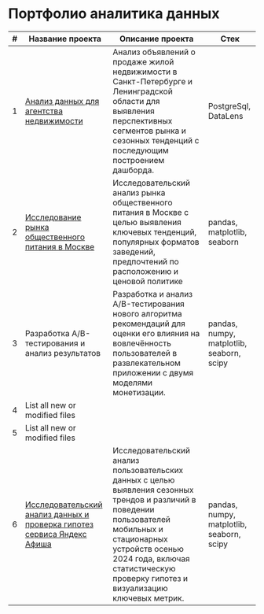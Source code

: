 # Портфолио аналитика данных

| # | Название проекта | Описание проекта | Стек |
| --- | --- | --- | --- |
| 1 | [Анализ данных для агентства недвижимости](https://github.com/ValeriyKomarov/Practicum_projects/tree/main/Анализ%20данных%20для%20агентства%20недвижимости) | Анализ объявлений о продаже жилой недвижимости в Санкт-Петербурге и Ленинградской области для выявления перспективных сегментов рынка и сезонных тенденций с последующим построением дашборда. | PostgreSql, DataLens | 
| 2 | [Исследование рынка общественного питания в Москве](https://github.com/ValeriyKomarov/Practicum_projects/tree/main/Исследование%20рынка%20общественного%20питания%20в%20Москве) | Исследовательский анализ рынка общественного питания в Москве с целью выявления ключевых тенденций, популярных форматов заведений, предпочтений по расположению и ценовой политике | pandas, matplotlib, seaborn |
| 3 | Разработка A/B-тестирования и анализ результатов | Разработка и анализ A/B-тестирования нового алгоритма рекомендаций для оценки его влияния на вовлечённость пользователей в развлекательном приложении с двумя моделями монетизации. | pandas, numpy, matplotlib, seaborn, scipy | 
| 4 | List all new or modified files |
| 5 | List all new or modified files |
| 6 | [Исследовательский анализ данных и проверка гипотез сервиса Яндекс Афиша](https://github.com/ValeriyKomarov/Practicum_projects/tree/main/Исследовательский%20анализ%20данных%20в%20Python%20и%20проверка%20гипотез%20сервиса%20Яндекс%20Афиша)| Исследовательский анализ пользовательских данных с целью выявления сезонных трендов и различий в поведении пользователей мобильных и стационарных устройств осенью 2024 года, включая статистическую проверку гипотез и визуализацию ключевых метрик. | pandas, numpy, matplotlib, seaborn, scipy |
